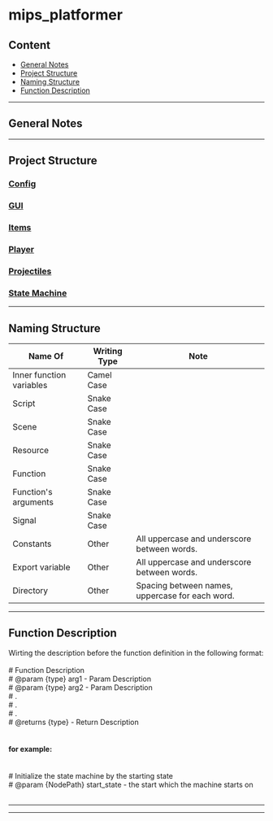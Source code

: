 # mips_platformer
 
Content
-------------

* [General Notes](#general_notes)
* [Project Structure](#project_structure)
* [Naming Structure](#naming_structure)
* [Function Description](#function_description)

***

<a name="general_notes">General Notes</a>
-------------
***

<a name="project_structure">Project Structure</a>
-----------------

### <u>Config</u>

### <u>GUI</u>

### <u>Items</u>

### <u>Player</u>

### <u>Projectiles</u>

### <u>State Machine</u>
***

<a name="naming_structure">Naming Structure</a>
----------------

| Name Of | Writing Type | Note |
|---|---|---|
| Inner function variables  | Camel Case |   |
| Script | Snake Case |   |
| Scene | Snake Case |   |
| Resource | Snake Case |   |
| Function | Snake Case |   |
| Function's arguments | Snake Case |   |
| Signal | Snake Case |   |
| Constants | Other | All uppercase and underscore between words. |
| Export variable | Other | All uppercase and underscore between words. |
| Directory | Other | Spacing between names, uppercase for each word. |

***

<a name="function_description">Function Description</a>
--------------------
Wirting the description before the function definition in the following format:<br/>
<br/>
\# Function Description<br/>
\# @param {type} arg1 - Param Description<br/>
\# @param {type} arg2 - Param Description<br/>
\# .<br/>
\# .<br/>
\# .<br/>
\# @returns {type} - Return Description<br/>
<br/>

#### for example:
<br/>
# Initialize the state machine by the starting state<br/>
# @param {NodePath} start_state - the start which the machine starts on<br/>
<br/>

***

***